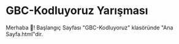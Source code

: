 # GBC-Kodluyoruz Yarışması
Merhaba 👋! Başlangıç Sayfası "GBC-Kodluyoruz" klasöründe "Ana Sayfa.html"dir.
